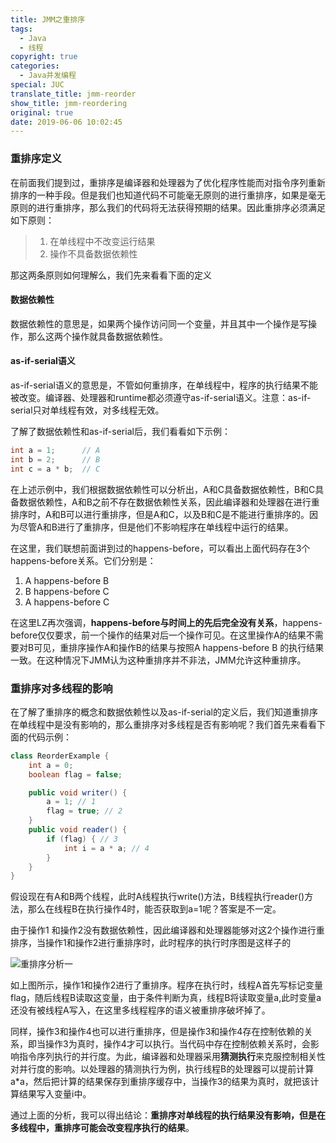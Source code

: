 ```yaml
---
title: JMM之重排序
tags:
  - Java
  - 线程
copyright: true
categories:
  - Java并发编程
special: JUC
translate_title: jmm-reorder
show_title: jmm-reordering
original: true
date: 2019-06-06 10:02:45
---
```


### 重排序定义

在前面我们提到过，重排序是编译器和处理器为了优化程序性能而对指令序列重新排序的一种手段。但是我们也知道代码不可能毫无原则的进行重排序，如果是毫无原则的进行重排序，那么我们的代码将无法获得预期的结果。因此重排序必须满足如下原则：

> 1. 在单线程中不改变运行结果
> 2. 操作不具备数据依赖性

那这两条原则如何理解么，我们先来看看下面的定义

#### 数据依赖性

数据依赖性的意思是，如果两个操作访问同一个变量，并且其中一个操作是写操作，那么这两个操作就具备数据依赖性。

#### as-if-serial语义

 as-if-serial语义的意思是，不管如何重排序，在单线程中，程序的执行结果不能被改变。编译器、处理器和runtime都必须遵守as-if-serial语义。注意：as-if-serial只对单线程有效，对多线程无效。

了解了数据依赖性和as-if-serial后，我们看看如下示例：

```java
int a = 1;      // A
int b = 2;      // B 
int c = a * b;  // C
```

在上述示例中，我们根据数据依赖性可以分析出，A和C具备数据依赖性，B和C具备数据依赖性，A和B之前不存在数据依赖性关系，因此编译器和处理器在进行重排序时，A和B可以进行重排序，但是A和C，以及B和C是不能进行重排序的。因为尽管A和B进行了重排序，但是他们不影响程序在单线程中运行的结果。

在这里，我们联想前面讲到过的happens-before，可以看出上面代码存在3个happens-before关系。它们分别是：

1.  A happens-before B
2. B happens-before C
3. A happens-before C

在这里LZ再次强调，**happens-before与时间上的先后完全没有关系**，happens-before仅仅要求，前一个操作的结果对后一个操作可见。在这里操作A的结果不需要对B可见，重排序操作A和操作B的结果与按照A happens-before B 的执行结果一致。在这种情况下JMM认为这种重排序并不非法，JMM允许这种重排序。

### 重排序对多线程的影响

 在了解了重排序的概念和数据依赖性以及as-if-serial的定义后，我们知道重排序在单线程中是没有影响的，那么重排序对多线程是否有影响呢？我们首先来看看下面的代码示例：

```java
class ReorderExample {
	int a = 0;
	boolean flag = false;

    public void writer() {
		a = 1; // 1
		flag = true; // 2
	} 
    public void reader() {
		if (flag) { // 3
			int i = a * a; // 4
		}
	}
}
```

假设现在有A和B两个线程，此时A线程执行write()方法，B线程执行reader()方法，那么在线程B在执行操作4时，能否获取到a=1呢？答案是不一定。

由于操作1 和操作2没有数据依赖性，因此编译器和处理器能够对这2个操作进行重排序，当操作1和操作2进行重排序时，此时程序的执行时序图是这样子的

![重排序分析一](https://gitee.com/zhangzwd/pic-bed/raw/master/blog/重排序分析一.png)

如上图所示，操作1和操作2进行了重排序。程序在执行时，线程A首先写标记变量flag，随后线程B读取这变量，由于条件判断为真，线程B将读取变量a,此时变量a还没有被线程A写入，在这里多线程程序的语义被重排序破坏掉了。

同样，操作3和操作4也可以进行重排序，但是操作3和操作4存在控制依赖的关系，即当操作3为真时，操作4才可以执行。当代码中存在控制依赖关系时，会影响指令序列执行的并行度。为此，编译器和处理器采用**猜测执行**来克服控制相关性对并行度的影响。以处理器的猜测执行为例，执行线程B的处理器可以提前计算a*a，然后把计算的结果保存到重排序缓存中，当操作3的结果为真时，就把该计算结果写入变量i中。

通过上面的分析，我可以得出结论：**重排序对单线程的执行结果没有影响，但是在多线程中，重排序可能会改变程序执行的结果**。
